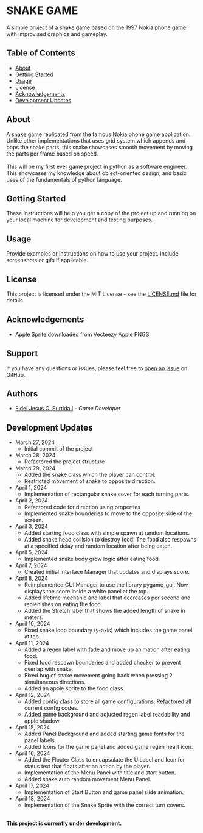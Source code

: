 # SNAKE GAME

A simple project of a snake game based on the 1997 Nokia phone game 
with improvised graphics and gameplay.


## Table of Contents

- [About](#about)
- [Getting Started](#getting-started)
- [Usage](#usage)
- [License](#license)
- [Acknowledgements](#acknowledgements)
- [Development Updates](#development-updates)

## About

A snake game replicated from the famous Nokia phone game application. 
Unlike other implementations that uses grid system which appends
and pops the snake parts, this snake showcases smooth movement by moving
the parts per frame based on speed.
<br><br>
This will be my first ever game project in python as a software engineer.
This showcases my knowledge about object-oriented design, and basic uses of 
the fundamentals of python language.

## Getting Started

These instructions will help you get a copy of the project up and running on your local machine for development and testing purposes.

## Usage

Provide examples or instructions on how to use your project. Include screenshots or gifs if applicable.

## License

This project is licensed under the MIT License - see the [LICENSE.md](LICENSE.md) file for details.

## Acknowledgements

- Apple Sprite downloaded from [Vecteezy Apple PNGS](https://www.vecteezy.com/free-png/apple)

## Support

If you have any questions or issues, please feel free to [open an issue](https://github.com/fidelsurtida/snake/issues/new) on GitHub.

## Authors

- [Fidel Jesus O. Surtida I](https://github.com/fidelsurtida) - *Game Developer*

## Development Updates

- March 27, 2024 
  - Initial commit of the project
- March 28, 2024 
  - Refactored the project structure
- March 29, 2024
  - Added the snake class which the player can control.
  - Restricted movement of snake to opposite direction.
- April 1, 2024
  - Implementation of rectangular snake cover for each turning parts.
- April 2, 2024
  - Refactored code for direction using properties
  - Implemented snake bounderies to move to the opposite side of the screen.
- April 3, 2024
  - Added starting food class with simple spawn at random locations.
  - Added snake head collision to destroy food. The food also respawns 
    at a specified delay and random location after being eaten.
- April 5, 2024
  - Implemented snake body grow logic after eating food.
- April 7, 2024
  - Created initial Interface Manager that updates and displays score.
- April 8, 2024
  - Reimplemented GUI Manager to use the library pygame_gui. Now displays
    the score inside a white panel at the top.
  - Added lifetime mechanic and label that decreases per second 
    and replenishes on eating the food. 
  - Added the Stretch label that shows the added length of snake in meters.
- April 10, 2024
  - Fixed snake loop boundary (y-axis) which includes the game panel at top.
- April 11, 2024
  - Added a regen label with fade and move up animation after eating food.
  - Fixed food respawn bounderies and added checker to prevent overlap with snake.
  - Fixed bug of snake movement going back when pressing 2 simultaneous directions.
  - Added an apple sprite to the food class.
- April 12, 2024
  - Added config class to store all game configurations. Refactored all current config codes.
  - Added game background and adjusted regen label readability and apple shadow.
- April 15, 2024
  - Added Panel Background and added starting game fonts for the panel labels.
  - Added Icons for the game panel and added game regen heart icon.
- April 16, 2024
  - Added the Floater Class to encapsulate the UILabel and Icon for status
    text that floats after an action by the player.
  - Implementation of the Menu Panel with title and start button.
  - Added snake auto random movement Menu Panel.
- April 17, 2024
  - Implementation of Start Button and game panel slide animation.
- April 18, 2024
  - Implementation of the Snake Sprite with the correct turn covers.

<br>
<b>This project is currently under development.</b>